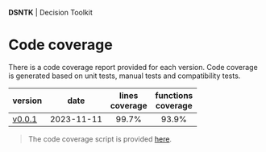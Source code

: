 **DSNTK** | Decision Toolkit

# Code coverage

There is a code coverage report provided for each version.
Code coverage is generated based on unit tests, manual tests and compatibility tests.

| version                |    date    | lines<br/>coverage | functions<br/>coverage |
|------------------------|:----------:|:------------------:|:----------------------:|
| [v0.0.1](./2023-11-11) | 2023-11-11 |       99.7%        |         93.9%          |

> The code coverage script is provided [here](https://github.com/dsntk/dsntk-rs/blob/main/coverage.sh).
